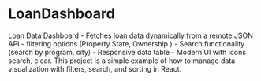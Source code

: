 # LoanDashboard
Loan Data Dashboard  - Fetches loan data dynamically from a remote JSON API - filtering options (Property State, Ownership ) - Search functionality (search by program, city) - Responsive data table - Modern UI with icons search, clear.  This project is a simple example of how to manage data visualization with filters, search, and sorting in React.
